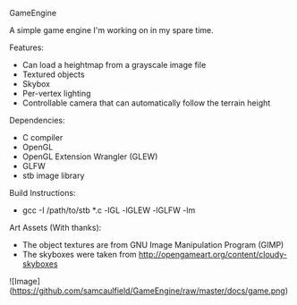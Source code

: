 GameEngine

A simple game engine I'm working on in my spare time.

Features:
- Can load a heightmap from a grayscale image file
- Textured objects
- Skybox
- Per-vertex lighting
- Controllable camera that can automatically follow the terrain height

Dependencies:
- C compiler
- OpenGL
- OpenGL Extension Wrangler (GLEW)
- GLFW
- stb image library

Build Instructions:
- gcc -I /path/to/stb \*.c -lGL -lGLEW -lGLFW -lm

Art Assets (With thanks):
- The object textures are from GNU Image Manipulation Program (GIMP)
- The skyboxes were taken from http://opengameart.org/content/cloudy-skyboxes

![Image]
(https://github.com/samcaulfield/GameEngine/raw/master/docs/game.png)

